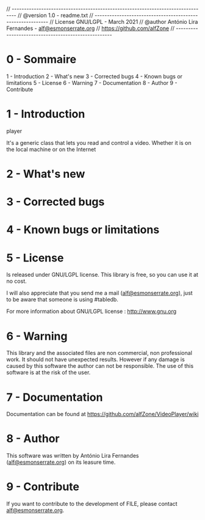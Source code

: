 // -------------------------------------------------------------------------------- // @version 1.0 - readme.txt // -----------------------------------------------------------
// License GNU/LGPL - March 2021 // @author António Lira Fernandes - alf@esmonserrate.org // https://github.com/alfZone // ----------------------------------------------------

# 0 - Sommaire

1 - Introduction
2 - What's new
3 - Corrected bugs
4 - Known bugs or limitations
5 - License
6 - Warning
7 - Documentation
8 - Author
9 - Contribute


# 1 - Introduction

player

It's a generic class that lets you read and control a video. Whether it is on the local machine or on the Internet


# 2 - What's new
  
  
# 3 - Corrected bugs

# 4 - Known bugs or limitations


# 5 - License
Is released under GNU/LGPL license. This library is free, so you can use it at no cost.

I will also appreciate that you send me a mail (alf@esmonserrate.org), just to be aware that someone is using #tabledb.

For more information about GNU/LGPL license : http://www.gnu.org

# 6 - Warning
This library and the associated files are non commercial, non professional work. It should not have unexpected results. However if any damage is caused by this software the author can not be responsible. The use of this software is at the risk of the user.

# 7 - Documentation
Documentation can be found at https://github.com/alfZone/VideoPlayer/wiki

# 8 - Author
This software was written by António Lira Fernandes (alf@esmonserrate.org) on its leasure time.

# 9 - Contribute
If you want to contribute to the development of FILE, please contact alf@esmonserrate.org.
